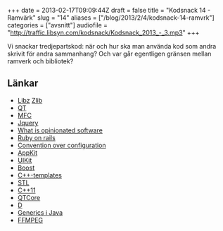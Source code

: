 +++
date = 2013-02-17T09:09:44Z
draft = false
title = "Kodsnack 14 - Ramvärk"
slug = "14"
aliases = ["/blog/2013/2/4/kodsnack-14-ramvrk"]
categories = ["avsnitt"]
audiofile = "http://traffic.libsyn.com/kodsnack/Kodsnack_2013_-_3.mp3"
+++

Vi snackar tredjepartskod: när och hur ska man använda kod som andra skrivit för andra sammanhang? Och var går egentligen gränsen mellan ramverk och bibliotek?

## Länkar ##

* [Libz](https://github.com/nbigaouette/libz) [Zlib](http://zlib.net)
* [QT](http://qt-project.org)
* [MFC](https://en.wikipedia.org/wiki/Microsoft_Foundation_Class_Library)
* [Jquery](http://jquery.com)
* [What is opinionated software](http://stackoverflow.com/questions/802050/what-is-opinionated-software)
* [Ruby on rails](http://rubyonrails.org)
* [Convention over configuration](https://en.wikipedia.org/wiki/Convention_over_configuration)
* [AppKit](https://en.wikipedia.org/wiki/AppKit)
* [UIKit](https://developer.apple.com/library/ios/#documentation/UIKit/Reference/UIKit_Framework/_index.html)
* [Boost](http://www.boost.org)
* [C++-templates](https://en.wikipedia.org/wiki/C++_Templates)
* [STL](https://en.wikipedia.org/wiki/Standard_Template_Library)
* [C++11](https://en.wikipedia.org/wiki/C%2B%2B11)
* [QTCore](https://qt-project.org/doc/qt-4.8/qtcore.html)
* [D](http://dlang.org)
* [Generics i Java](https://en.wikipedia.org/wiki/Generics_in_Java)
* [FFMPEG](https://ffmpeg.org)

